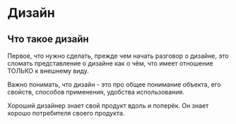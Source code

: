 # Дизайн

## Что такое дизайн

Первое, что нужно сделать, прежде чем начать разговор о дизайне, это сломать представление о дизайне как о чём, что имеет отношение ТОЛЬКО к внешнему виду.

Важно понимать, что дизайн - это про общее понимание объекта, его свойств, способов применения, удобства использования.

Хороший дизайнер знает свой продукт вдоль и поперёк. Он знает хорошо потребителя своего продукта.
